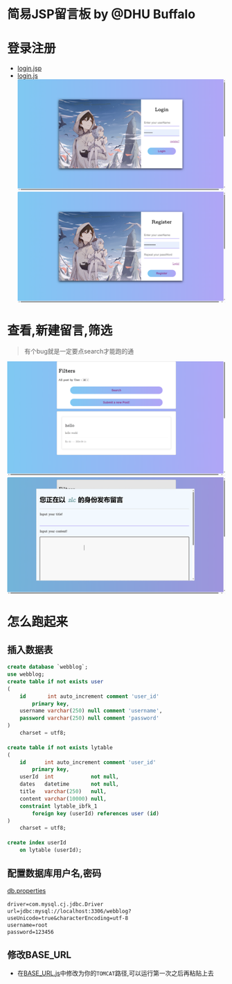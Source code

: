 # 简易JSP留言板 by @DHU Buffalo
# 登录注册
- [login.jsp](src%2Fmain%2Fwebapp%2Flogin.jsp)
- [login.js](src%2Fmain%2Fwebapp%2Fpublic%2Flogin.js)
![img.png](img.png)
![img_1.png](img_1.png)
# 查看,新建留言,筛选
> 有个bug就是一定要点search才能跑的通

![img_2.png](img_2.png)
![img_3.png](img_3.png)

# 怎么跑起来
## 插入数据表
```sql
create database `webblog`;
use webblog;
create table if not exists user
(
    id       int auto_increment comment 'user_id'
        primary key,
    username varchar(250) null comment 'username',
    password varchar(250) null comment 'password'
)
    charset = utf8;

create table if not exists lytable
(
    id      int auto_increment comment 'user_id'
        primary key,
    userId  int            not null,
    dates   datetime       not null,
    title   varchar(250)   null,
    content varchar(10000) null,
    constraint lytable_ibfk_1
        foreign key (userId) references user (id)
)
    charset = utf8;

create index userId
    on lytable (userId);
```
## 配置数据库用户名,密码
[db.properties](src%2Fmain%2Fresources%2Fdb.properties)
```properties
driver=com.mysql.cj.jdbc.Driver
url=jdbc:mysql://localhost:3306/webblog?useUnicode=true&characterEncoding=utf-8
username=root
password=123456
```
## 修改BASE_URL
- 在[BASE_URL.js](src%2Fmain%2Fwebapp%2Fpublic%2FBASE_URL.js)中修改为你的`TOMCAT`路径,可以运行第一次之后再粘贴上去